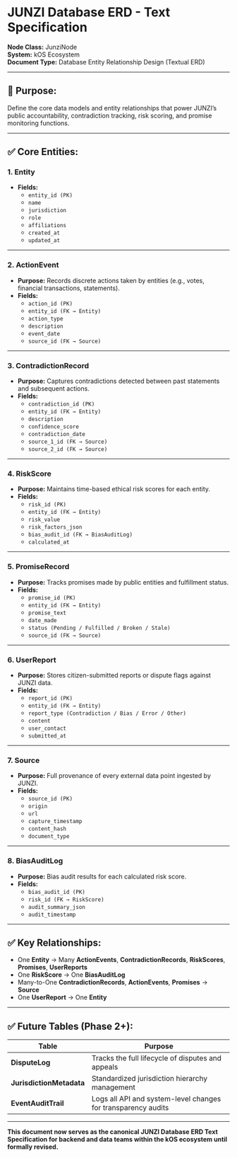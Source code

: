 # JUNZI Database ERD - Text Specification

**Node Class:** JunziNode  
**System:** kOS Ecosystem  
**Document Type:** Database Entity Relationship Design (Textual ERD)

---

## 🎯 Purpose:
Define the core data models and entity relationships that power JUNZI’s public accountability, contradiction tracking, risk scoring, and promise monitoring functions.

---

## ✅ Core Entities:

### 1. **Entity**
- **Fields:**
  - `entity_id (PK)`
  - `name`
  - `jurisdiction`
  - `role`
  - `affiliations`
  - `created_at`
  - `updated_at`

---

### 2. **ActionEvent**
- **Purpose:** Records discrete actions taken by entities (e.g., votes, financial transactions, statements).
- **Fields:**
  - `action_id (PK)`
  - `entity_id (FK → Entity)`
  - `action_type`
  - `description`
  - `event_date`
  - `source_id (FK → Source)`

---

### 3. **ContradictionRecord**
- **Purpose:** Captures contradictions detected between past statements and subsequent actions.
- **Fields:**
  - `contradiction_id (PK)`
  - `entity_id (FK → Entity)`
  - `description`
  - `confidence_score`
  - `contradiction_date`
  - `source_1_id (FK → Source)`
  - `source_2_id (FK → Source)`

---

### 4. **RiskScore**
- **Purpose:** Maintains time-based ethical risk scores for each entity.
- **Fields:**
  - `risk_id (PK)`
  - `entity_id (FK → Entity)`
  - `risk_value`
  - `risk_factors_json`
  - `bias_audit_id (FK → BiasAuditLog)`
  - `calculated_at`

---

### 5. **PromiseRecord**
- **Purpose:** Tracks promises made by public entities and fulfillment status.
- **Fields:**
  - `promise_id (PK)`
  - `entity_id (FK → Entity)`
  - `promise_text`
  - `date_made`
  - `status (Pending / Fulfilled / Broken / Stale)`
  - `source_id (FK → Source)`

---

### 6. **UserReport**
- **Purpose:** Stores citizen-submitted reports or dispute flags against JUNZI data.
- **Fields:**
  - `report_id (PK)`
  - `entity_id (FK → Entity)`
  - `report_type (Contradiction / Bias / Error / Other)`
  - `content`
  - `user_contact`
  - `submitted_at`

---

### 7. **Source**
- **Purpose:** Full provenance of every external data point ingested by JUNZI.
- **Fields:**
  - `source_id (PK)`
  - `origin`
  - `url`
  - `capture_timestamp`
  - `content_hash`
  - `document_type`

---

### 8. **BiasAuditLog**
- **Purpose:** Bias audit results for each calculated risk score.
- **Fields:**
  - `bias_audit_id (PK)`
  - `risk_id (FK → RiskScore)`
  - `audit_summary_json`
  - `audit_timestamp`

---

## ✅ Key Relationships:

- One **Entity** → Many **ActionEvents**, **ContradictionRecords**, **RiskScores**, **Promises**, **UserReports**
- One **RiskScore** → One **BiasAuditLog**
- Many-to-One **ContradictionRecords**, **ActionEvents**, **Promises** → **Source**
- One **UserReport** → One **Entity**

---

## ✅ Future Tables (Phase 2+):
| Table | Purpose |
|---|---|
| **DisputeLog** | Tracks the full lifecycle of disputes and appeals |
| **JurisdictionMetadata** | Standardized jurisdiction hierarchy management |
| **EventAuditTrail** | Logs all API and system-level changes for transparency audits |

---

**This document now serves as the canonical JUNZI Database ERD Text Specification for backend and data teams within the kOS ecosystem until formally revised.**

